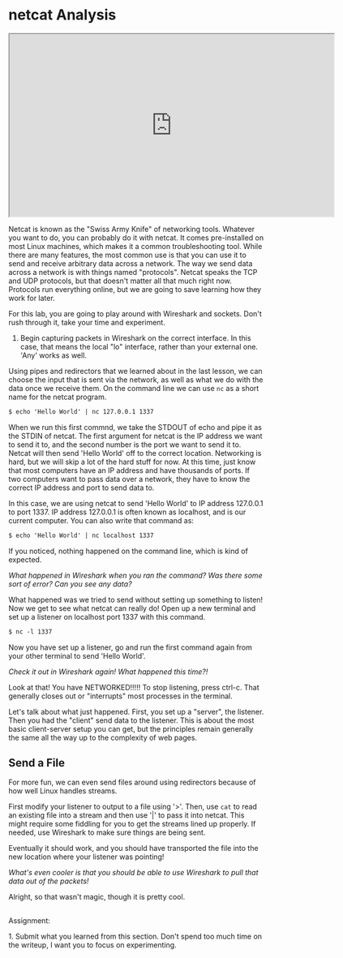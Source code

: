 # netcat Analysis

<iframe allowfullscreen height="360" src="https://www.youtube.com/embed/xRc74ovxSYs?wmode=opaque" width="640"></iframe>  

Netcat is known as the "Swiss Army Knife" of networking tools. Whatever
you want to do, you can probably do it with netcat. It comes
pre-installed on most Linux machines, which makes it a common
troubleshooting tool. While there are many features, the most common use
is that you can use it to send and receive arbitrary data across a
network. The way we send data across a network is with things named
"protocols". Netcat speaks the TCP and UDP protocols, but that doesn't
matter all that much right now. Protocols run everything online, but we
are going to save learning how they work for later. 

For this lab, you are going to play around with Wireshark and sockets.
Don't rush through it, take your time and experiment.

1.  Begin capturing packets in Wireshark on the correct interface. In
    this case, that means the local "lo" interface, rather than your
    external one. 'Any' works as well. 

Using pipes and redirectors that we learned about in the last lesson, we
can choose the input that is sent via the network, as well as what we do
with the data once we receive them. On the command line we can use `nc`
as a short name for the netcat program.

``` default
$ echo 'Hello World' | nc 127.0.0.1 1337
```

When we run this first commnd, we take the STDOUT of echo and pipe it as
the STDIN of netcat. The first argument for netcat is the IP address we
want to send it to, and the second number is the port we want to send it
to. Netcat will then send 'Hello World' off to the correct location.
Networking is hard, but we will skip a lot of the hard stuff for now. At
this time, just know that most computers have an IP address and have
thousands of ports. If two computers want to pass data over a network,
they have to know the correct IP address and port to send data to.

In this case, we are using netcat to send 'Hello World' to IP address
127.0.0.1 to port 1337. IP address 127.0.0.1 is often known as
localhost, and is our current computer. You can also write that command
as:

``` default
$ echo 'Hello World' | nc localhost 1337
```

If you noticed, nothing happened on the command line, which is kind of
expected. 

*What happened in Wireshark when you ran the command? Was there some
sort of error? Can you see any data?*

What happened was we tried to send without setting up something to
listen! Now we get to see what netcat can really do! Open up a new
terminal and set up a listener on localhost port 1337 with this command.

``` default
$ nc -l 1337
```

Now you have set up a listener, go and run the first command again from
your other terminal to send 'Hello World'.

*Check it out in Wireshark again! What happened this time?!*

Look at that! You have NETWORKED!!!!! To stop listening, press ctrl-c.
That generally closes out or "interrupts" most processes in the
terminal.

Let's talk about what just happened. First, you set up a "server", the
listener. Then you had the "client" send data to the listener. This is
about the most basic client-server setup you can get, but the principles
remain generally the same all the way up to the complexity of web pages.

## Send a File

For more fun, we can even send files around using redirectors because of
how well Linux handles streams.

First modify your listener to output to a file using '\>'. Then, use
`cat` to read an existing file into a stream and then use '\|' to pass
it into netcat. This might require some fiddling for you to get the
streams lined up properly. If needed, use Wireshark to make sure things
are being sent.

Eventually it should work, and you should have transported the file into
the new location where your listener was pointing!

*What's even cooler is that you should be able to use Wireshark to pull
that data out of the packets!*

Alright, so that wasn't magic, though it is pretty cool. 

##  

Assignment:

1\. Submit what you learned from this section. Don't spend too much time
on the writeup, I want you to focus on experimenting.
